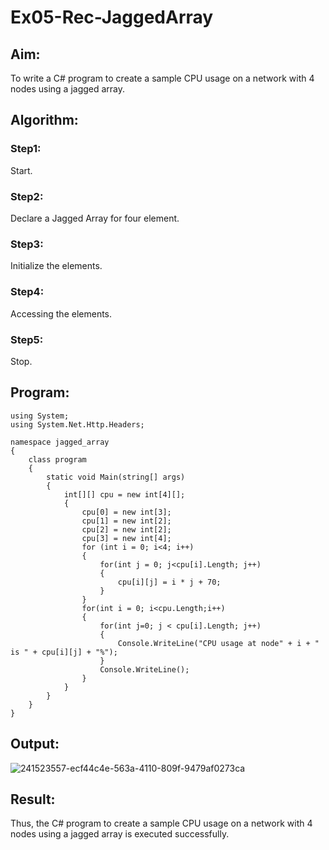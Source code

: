 # Ex05-Rec-JaggedArray
## Aim:
To write a C# program to create a sample CPU usage on a network with 4 nodes using a jagged array.
## Algorithm:
### Step1:
Start.

### Step2:
Declare a Jagged Array for four element.

### Step3:
Initialize the elements.

### Step4:
Accessing the elements.

### Step5:
Stop.



## Program:
```
using System;
using System.Net.Http.Headers;

namespace jagged_array
{
    class program
    {
        static void Main(string[] args) 
        {
            int[][] cpu = new int[4][];
            {
                cpu[0] = new int[3];
                cpu[1] = new int[2];
                cpu[2] = new int[2];
                cpu[3] = new int[4];
                for (int i = 0; i<4; i++) 
                {
                    for(int j = 0; j<cpu[i].Length; j++)
                    {
                        cpu[i][j] = i * j + 70;
                    }
                }
                for(int i = 0; i<cpu.Length;i++) 
                {
                    for(int j=0; j < cpu[i].Length; j++)
                    {
                        Console.WriteLine("CPU usage at node" + i + " is " + cpu[i][j] + "%");
                    }
                    Console.WriteLine();
                }
            }
        }
    }
}
```

## Output:
![241523557-ecf44c4e-563a-4110-809f-9479af0273ca](https://github.com/ragul-2004/Ex05-Rec-JaggedArray/assets/94367917/f44031ef-b9db-48f1-b7da-4a36e997184c)

## Result:
Thus, the C# program to create a sample CPU usage on a network with 4 nodes using a jagged array is executed successfully.
